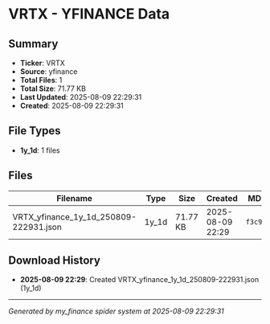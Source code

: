 # VRTX - YFINANCE Data

## Summary
- **Ticker**: VRTX
- **Source**: yfinance
- **Total Files**: 1
- **Total Size**: 71.77 KB
- **Last Updated**: 2025-08-09 22:29:31
- **Created**: 2025-08-09 22:29:31

## File Types
- **1y_1d**: 1 files

## Files

| Filename | Type | Size | Created | MD5 Hash |
|----------|------|------|---------|----------|
| VRTX_yfinance_1y_1d_250809-222931.json | 1y_1d | 71.77 KB | 2025-08-09 22:29 | `f3c9c643...` |

## Download History

- **2025-08-09 22:29**: Created VRTX_yfinance_1y_1d_250809-222931.json (1y_1d)

---
*Generated by my_finance spider system at 2025-08-09 22:29:31*
